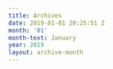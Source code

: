 ```yaml
---
title: Archives
date: 2019-01-01 20:25:51 Z
month: '01'
month-text: January
year: 2019
layout: archive-month
---
```


